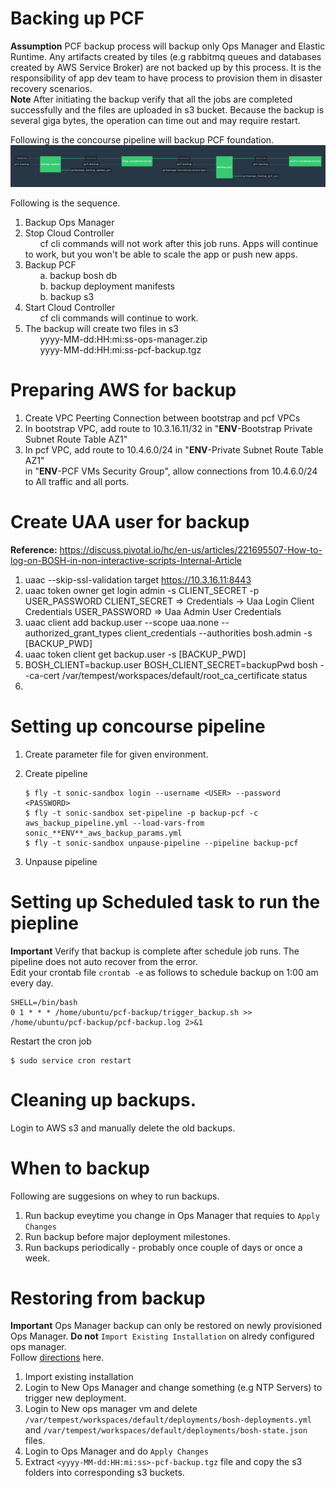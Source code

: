 # Backing up PCF
**Assumption** PCF backup process will backup only Ops Manager and Elastic Runtime. Any artifacts created by tiles (e.g rabbitmq queues and databases created by AWS Service Broker) are not backed up by this process. It is the responsibility of app dev team to have process to provision them in disaster recovery scenarios.    
**Note** After initiating the backup verify that all the jobs are completed successfully and the files are uploaded in s3 bucket. Because the backup is several giga bytes, the operation can time out and may require restart.  
  
Following is the concourse pipeline will backup PCF foundation.  
![backup_pipeline](images/backup_pipeline.png)

Following is the sequence.  
1. Backup Ops Manager  
2. Stop Cloud Controller  
	&nbsp;&nbsp;&nbsp;&nbsp;&nbsp;&nbsp;cf cli commands will not work after this job runs. Apps will continue to work, but you won't be able to scale the app or push new apps.  
3. Backup PCF  
&nbsp;&nbsp;&nbsp;&nbsp;&nbsp;&nbsp;a. backup bosh db  
&nbsp;&nbsp;&nbsp;&nbsp;&nbsp;&nbsp;b. backup deployment manifests    
&nbsp;&nbsp;&nbsp;&nbsp;&nbsp;&nbsp;b. backup s3  
5. Start Cloud Controller  
&nbsp;&nbsp;&nbsp;&nbsp;&nbsp;&nbsp;cf cli commands will continue to work.  
6. The backup will create two files in s3  
&nbsp;&nbsp;&nbsp;&nbsp;&nbsp;&nbsp;yyyy-MM-dd:HH:mi:ss-ops-manager.zip  
&nbsp;&nbsp;&nbsp;&nbsp;&nbsp;&nbsp;yyyy-MM-dd:HH:mi:ss-pcf-backup.tgz  

# Preparing AWS for backup
1. Create VPC Peerting Connection between bootstrap and pcf VPCs  
2. In bootstrap VPC, add route to 10.3.16.11/32 in "**ENV**-Bootstrap Private Subnet Route Table AZ1"  
3. In pcf VPC, add route to 10.4.6.0/24 in "**ENV**-Private Subnet Route Table AZ1"  
in "**ENV**-PCF VMs Security Group", allow connections from 10.4.6.0/24 to All traffic and all ports.  

# Create UAA user for backup  
**Reference:** https://discuss.pivotal.io/hc/en-us/articles/221695507-How-to-log-on-BOSH-in-non-interactive-scripts-Internal-Article  
1. uaac --skip-ssl-validation target https://10.3.16.11:8443  
2.  uaac token owner get login admin -s CLIENT_SECRET -p USER_PASSWORD
        CLIENT_SECRET => Credentials -> Uaa Login Client Credentials
        USER_PASSWORD => Uaa Admin User Credentials
3. uaac client add backup.user --scope uaa.none --authorized_grant_types client_credentials --authorities bosh.admin -s [BACKUP_PWD]
4. uaac token client get backup.user -s [BACKUP_PWD]
5. BOSH_CLIENT=backup.user BOSH_CLIENT_SECRET=backupPwd bosh --ca-cert /var/tempest/workspaces/default/root_ca_certificate status  
6. 
# Setting up concourse pipeline
1. Create parameter file for given environment.
2. Create pipeline 

	```
	$ fly -t sonic-sandbox login --username <USER> --password <PASSWORD>  
	$ fly -t sonic-sandbox set-pipeline -p backup-pcf -c aws_backup_pipeline.yml --load-vars-from sonic_**ENV**_aws_backup_params.yml  
	$ fly -t sonic-sandbox unpause-pipeline --pipeline backup-pcf
	```
3. Unpause pipeline

# Setting up Scheduled task to run the piepline
**Important** Verify that backup is complete after schedule job runs. The pipeline does not auto recover from the error.  
Edit your crontab file `crontab -e` as follows to schedule backup on 1:00 am every day.

```
SHELL=/bin/bash
0 1 * * * /home/ubuntu/pcf-backup/trigger_backup.sh >> /home/ubuntu/pcf-backup/pcf-backup.log 2>&1
```
Restart the cron job

```
$ sudo service cron restart
```
# Cleaning up backups.
Login to AWS s3 and manually delete the old backups.
# When to backup
Following are suggesions on whey to run backups.  
1. Run backup eveytime you change in Ops Manager that requies to `Apply Changes`  
2. Run backup before major deployment milestones.  
3. Run backups periodically - probably once couple of days or once a week.  

# Restoring from backup
**Important** Ops Manager backup can only be restored on newly provisioned Ops Manager. **Do not** `Import Existing Installation` on alredy configured ops manager.  
Follow [directions](https://docs.pivotal.io/pivotalcf/1-8/customizing/backup-restore/restore-pcf.html) here.  
1. Import existing installation  
2. Login to New Ops Manager and change something (e.g NTP Servers) to trigger new deployment.  
3. Login to New ops manager vm and delete `/var/tempest/workspaces/default/deployments/bosh-deployments.yml` and `/var/tempest/workspaces/default/deployments/bosh-state.json` files.  
4. Login to Ops Manager and do `Apply Changes`  
5. Extract `<yyyy-MM-dd:HH:mi:ss>-pcf-backup.tgz` file and copy the s3 folders into corresponding s3 buckets.

